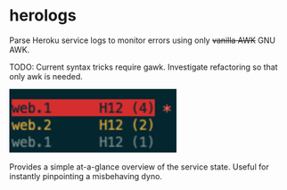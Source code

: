 # herologs
Parse Heroku service logs to monitor errors using only ~~vanilla AWK~~ GNU AWK.

TODO: Current syntax tricks require gawk. Investigate refactoring so that only awk is needed.

<img width=300px src="https://github.com/nlc/herologs/raw/master/screenshot.png?raw=true">

Provides a simple at-a-glance overview of the service state. Useful for instantly pinpointing a misbehaving dyno.
